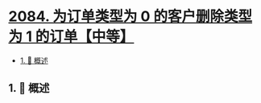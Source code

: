 # [2084. 为订单类型为 0 的客户删除类型为 1 的订单【中等】](https://github.com/Tdahuyou/TNotes.leetcode/tree/main/notes/2084.%20%E4%B8%BA%E8%AE%A2%E5%8D%95%E7%B1%BB%E5%9E%8B%E4%B8%BA%200%20%E7%9A%84%E5%AE%A2%E6%88%B7%E5%88%A0%E9%99%A4%E7%B1%BB%E5%9E%8B%E4%B8%BA%201%20%E7%9A%84%E8%AE%A2%E5%8D%95%E3%80%90%E4%B8%AD%E7%AD%89%E3%80%91)

<!-- region:toc -->

- [1. 📝 概述](#1--概述)

<!-- endregion:toc -->

## 1. 📝 概述
